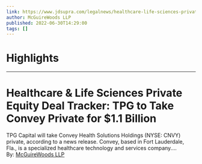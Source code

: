 ```yaml
---
link: https://www.jdsupra.com/legalnews/healthcare-life-sciences-private-equity-8600326/
author: McGuireWoods LLP
published: 2022-06-30T14:29:00
tags: []
---
```

# Highlights


---
# Healthcare & Life Sciences Private Equity Deal Tracker: TPG to Take Convey Private for $1.1 Billion
TPG Capital will take Convey Health Solutions Holdings (NYSE: CNVY) private, according to a news release. Convey, based in Fort Lauderdale, Fla., is a specialized healthcare technology and services company....  
By: [McGuireWoods LLP](https://www.jdsupra.com/profile/McGuireWoods/)